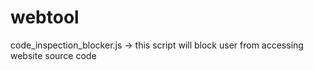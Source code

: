 # webtool

code_inspection_blocker.js -> this script will block user from accessing website source code
